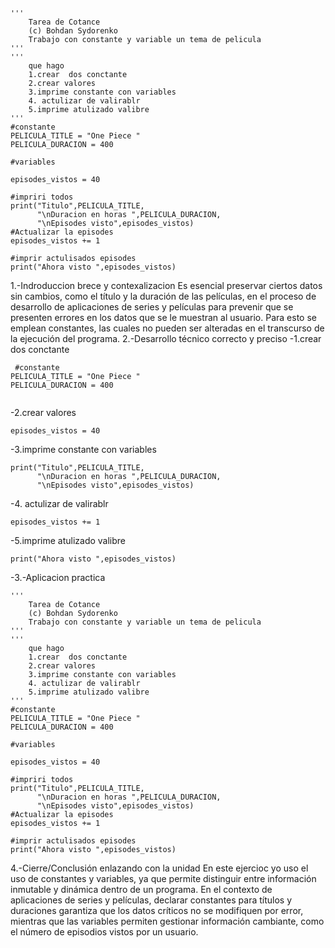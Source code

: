 ```
'''
    Tarea de Cotance
    (c) Bohdan Sydorenko
    Trabajo con constante y variable un tema de pelicula
'''
'''
    que hago 
    1.crear  dos conctante 
    2.crear valores 
    3.imprime constante con variables 
    4. actulizar de valirablr
    5.imprime atulizado valibre  
'''
#constante 
PELICULA_TITLE = "One Piece "
PELICULA_DURACION = 400

#variables 

episodes_vistos = 40

#impriri todos 
print("Titulo",PELICULA_TITLE,
      "\nDuracion en horas ",PELICULA_DURACION,
      "\nEpisodes visto",episodes_vistos)
#Actualizar la episodes
episodes_vistos += 1

#imprir actulisados episodes
print("Ahora visto ",episodes_vistos)
```
1.-Indroduccion brece y contexalizacion
    Es esencial preservar ciertos datos sin cambios, como el título y la duración de las películas, en el proceso de desarrollo de aplicaciones de series y películas para prevenir que se presenten errores en los datos que se le muestran al usuario.  Para esto se emplean constantes, las cuales no pueden ser alteradas en el transcurso de la ejecución del programa.
2.-Desarrollo técnico correcto y preciso 
-1.crear  dos conctante

    
```
 #constante 
PELICULA_TITLE = "One Piece "
PELICULA_DURACION = 400
   
```
-2.crear valores 
```
episodes_vistos = 40
```
-3.imprime constante con variables
```
print("Titulo",PELICULA_TITLE,
      "\nDuracion en horas ",PELICULA_DURACION,
      "\nEpisodes visto",episodes_vistos)
```
-4. actulizar de valirablr
```
episodes_vistos += 1
```
-5.imprime atulizado valibre  
```
print("Ahora visto ",episodes_vistos)
```



-3.-Aplicacion practica
```
'''
    Tarea de Cotance
    (c) Bohdan Sydorenko
    Trabajo con constante y variable un tema de pelicula
'''
'''
    que hago 
    1.crear  dos conctante 
    2.crear valores 
    3.imprime constante con variables 
    4. actulizar de valirablr
    5.imprime atulizado valibre  
'''
#constante 
PELICULA_TITLE = "One Piece "
PELICULA_DURACION = 400

#variables 

episodes_vistos = 40

#impriri todos 
print("Titulo",PELICULA_TITLE,
      "\nDuracion en horas ",PELICULA_DURACION,
      "\nEpisodes visto",episodes_vistos)
#Actualizar la episodes
episodes_vistos += 1

#imprir actulisados episodes
print("Ahora visto ",episodes_vistos)
```
4.-Cierre/Conclusión enlazando con la unidad
En este ejercioc yo uso el uso de constantes y variables, ya que permite distinguir entre información inmutable y dinámica dentro de un programa. 
En el contexto de aplicaciones de series y películas, declarar constantes para títulos y duraciones  garantiza que los datos críticos no se modifiquen por error, 
mientras que las variables permiten gestionar información cambiante, como el número de episodios vistos por un usuario.



